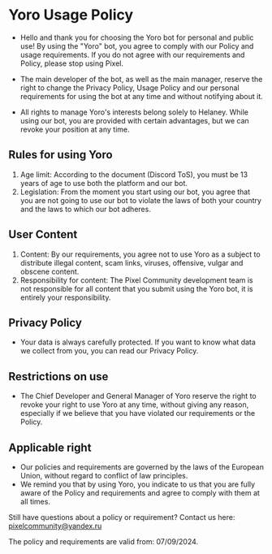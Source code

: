 # Yoro Usage Policy
- Hello and thank you for choosing the Yoro bot for personal and public use! By using the "Yoro" bot, you agree to comply with our Policy and usage requirements. If you do not agree with our requirements and Policy, please stop using Pixel.
- The main developer of the bot, as well as the main manager, reserve the right to change the Privacy Policy, Usage Policy and our personal requirements for using the bot at any time and without notifying about it.

- All rights to manage Yoro's interests belong solely to Helaney. While using our bot, you are provided with certain advantages, but we can revoke your position at any time.

## Rules for using Yoro
1. Age limit: According to the document (Discord ToS), you must be 13 years of age to use both the platform and our bot.
2. Legislation: From the moment you start using our bot, you agree that you are not going to use our bot to violate the laws of both your country and the laws to which our bot adheres.

## User Content
1. Content: By our requirements, you agree not to use Yoro as a subject to distribute illegal content, scam links, viruses, offensive, vulgar and obscene content.
2. Responsibility for content: The Pixel Community development team is not responsible for all content that you submit using the Yoro bot, it is entirely your responsibility.

## Privacy Policy
- Your data is always carefully protected. If you want to know what data we collect from you, you can read our Privacy Policy.

## Restrictions on use
- The Chief Developer and General Manager of Yoro reserve the right to revoke your right to use Yoro at any time, without giving any reason, especially if we believe that you have violated our requirements or the Policy.

## Applicable right
- Our policies and requirements are governed by the laws of the European Union, without regard to conflict of law principles.
- We remind you that by using Yoro, you indicate to us that you are fully aware of the Policy and requirements and agree to comply with them at all times.

Still have questions about a policy or requirement? Contact us here: pixelcommunity@yandex.ru

The policy and requirements are valid from: 07/09/2024.

